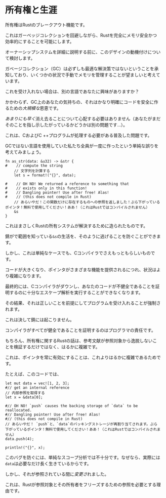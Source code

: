 # <!--Ownership and Lifetimes--> 所有権と生涯

<!--Ownership is the breakout feature of Rust.-->
所有権はRustのブレークアウト機能です。
<!--It allows Rust to be completely memory-safe and efficient, while avoiding garbage collection.-->
これはガーベッジコレクションを回避しながら、Rustを完全にメモリ安全かつ効率的にすることを可能にします。
<!--Before getting into the ownership system in detail, we will consider the motivation of this design.-->
オーナーシップシステムを詳細に説明する前に、このデザインの動機付けについて検討します。

<!--We will assume that you accept that garbage collection (GC) is not always an optimal solution, and that it is desirable to manually manage memory in some contexts.-->
ガベージコレクション（GC）は必ずしも最適な解決策ではないということを承知しており、いくつかの状況で手動でメモリを管理することが望ましいと考えています。
<!--If you do not accept this, might I interest you in a different language?-->
これを受け入れない場合は、別の言語であなたに興味がありますか？

<!--Regardless of your feelings on GC, it is pretty clearly a *massive* boon to making code safe.-->
かかわらず、GC上のあなたの気持ちの、それはかなり明確にコードを安全に作るための*大規模な*恩恵です。
<!--You never have to worry about things going away *too soon* (although whether you still wanted to be pointing at that thing is a different issue...).-->
*あまりにも早く*消え去ることについて心配する必要はありません（あなたがまだそのことを指し示したがっているかどうかは別の問題です...）。
<!--This is a pervasive problem that C and C++ programs need to deal with.-->
これは、CおよびC ++プログラムが処理する必要がある普及した問題です。
<!--Consider this simple mistake that all of us who have used a non-GC'd language have made at one point:-->
GCではない言語を使用していた私たち全員が一度に作ったという単純な誤りを考えてみましょう。

```rust,ignore
fn as_str(data: &u32) -> &str {
#    // compute the string
    // 文字列を計算する
    let s = format!("{}", data);

#    // OH NO! We returned a reference to something that
#    // exists only in this function!
#    // Dangling pointer! Use after free! Alas!
#    // (this does not compile in Rust)
    // あらいやだ！この関数だけに存在するものへの参照を返しました！ぶら下がっているポインタ！無料で使用してください！ああ！（これはRustではコンパイルされません）
    &s
}
```

<!--This is exactly what Rust's ownership system was built to solve.-->
これはまさしくRustの所有システムが解決するために造られたものです。
<!--Rust knows the scope in which the `&s` lives, and as such can prevent it from escaping.-->
錆がで範囲を知っている`&s`の生活を、そのように逃げることを防ぐことができます。
<!--However this is a simple case that even a C compiler could plausibly catch.-->
しかし、これは単純なケースでも、Cコンパイラでさえもっともらしいものです。
<!--Things get more complicated as code gets bigger and pointers get fed through various functions.-->
コードが大きくなり、ポインタがさまざまな機能を提供されるにつれ、状況はより複雑になります。
<!--Eventually, a C compiler will fall down and won't be able to perform sufficient escape analysis to prove your code unsound.-->
最終的には、Cコンパイラがダウンし、あなたのコードが不健全であることを証明するのに十分なエスケープ解析を実行することができなくなります。
<!--It will consequently be forced to accept your program on the assumption that it is correct.-->
その結果、それは正しいことを前提にしてプログラムを受け入れることが強制されます。

<!--This will never happen to Rust.-->
これは決して錆には起こりません。
<!--It's up to the programmer to prove to the compiler that everything is sound.-->
コンパイラがすべてが健全であることを証明するのはプログラマの責任です。

<!--Of course, Rust's story around ownership is much more complicated than just verifying that references don't escape the scope of their referent.-->
もちろん、所有権に関するRustの話は、参考文献が参照対象から逸脱しないことを検証するだけではなく、はるかに複雑です。
<!--That's because ensuring pointers are always valid is much more complicated than this.-->
これは、ポインタを常に有効にすることは、これよりはるかに複雑であるためです。
<!--For instance in this code,-->
たとえば、このコードでは、

```rust,ignore
let mut data = vec![1, 2, 3];
#// get an internal reference
// 内部参照を取得する
let x = &data[0];

#// OH NO! `push` causes the backing storage of `data` to be reallocated.
#// Dangling pointer! Use after free! Alas!
#// (this does not compile in Rust)
// あらいやだ！ `push`と、`data`のバッキングストレージが再割り当てされます。ぶら下がっているポインタ！無料で使用してください！ああ！（これはRustではコンパイルされません）
data.push(4);

println!("{}", x);
```

<!--naive scope analysis would be insufficient to prevent this bug, because `data` does in fact live as long as we needed.-->
このバグを防ぐには、単純なスコープ分析では不十分です。なぜなら、実際には`data`は必要なだけ長く生きているからです。
<!--However it was *changed* while we had a reference into it.-->
しかし、それが参照されている間に*変更さ*れました。
<!--This is why Rust requires any references to freeze the referent and its owners.-->
これは、Rustが参照対象とその所有者をフリーズするための参照を必要とする理由です。


